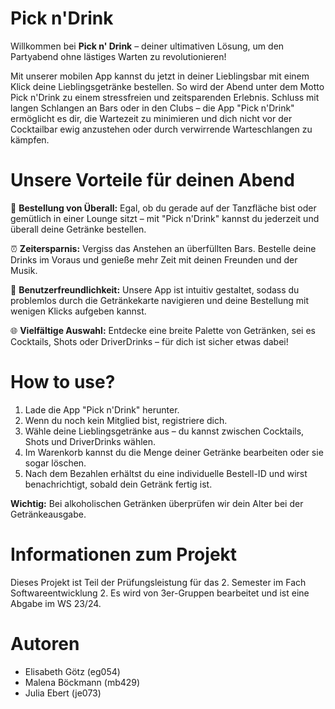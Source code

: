 # Pick n'Drink

Willkommen bei **Pick n' Drink** – deiner ultimativen Lösung, um den Partyabend ohne lästiges Warten zu revolutionieren!

Mit unserer mobilen App kannst du jetzt in deiner Lieblingsbar mit einem Klick deine Lieblingsgetränke bestellen. So wird der Abend unter dem Motto Pick n'Drink zu einem stressfreien und zeitsparenden Erlebnis. Schluss mit langen Schlangen an Bars oder in den Clubs – die App "Pick n'Drink" ermöglicht es dir, die Wartezeit zu minimieren und dich nicht vor der Cocktailbar ewig anzustehen oder durch verwirrende Warteschlangen zu kämpfen.

# Unsere Vorteile für deinen Abend
🍹 **Bestellung von Überall:** Egal, ob du gerade auf der Tanzfläche bist oder gemütlich in einer Lounge sitzt – mit "Pick n'Drink" kannst du jederzeit und überall deine Getränke bestellen.

⏰ **Zeitersparnis:** Vergiss das Anstehen an überfüllten Bars. Bestelle deine Drinks im Voraus und genieße mehr Zeit mit deinen Freunden und der Musik.

📱 **Benutzerfreundlichkeit:** Unsere App ist intuitiv gestaltet, sodass du problemlos durch die Getränkekarte navigieren und deine Bestellung mit wenigen Klicks aufgeben kannst.

🌐 **Vielfältige Auswahl:** Entdecke eine breite Palette von Getränken, sei es Cocktails, Shots oder DriverDrinks – für dich ist sicher etwas dabei!

# How to use?
 1. Lade die App "Pick n'Drink" herunter.
 2. Wenn du noch kein Mitglied bist, registriere dich.
 3. Wähle deine Lieblingsgetränke aus – du kannst zwischen Cocktails, Shots und DriverDrinks wählen.
 4. Im Warenkorb kannst du die Menge deiner Getränke bearbeiten oder sie sogar löschen.
 5. Nach dem Bezahlen erhältst du eine individuelle Bestell-ID und wirst benachrichtigt, sobald dein Getränk fertig ist.

**Wichtig:** Bei alkoholischen Getränken überprüfen wir dein Alter bei der Getränkeausgabe.

# Informationen zum Projekt
Dieses Projekt ist Teil der Prüfungsleistung für das 2. Semester im Fach Softwareentwicklung 2. Es wird von 3er-Gruppen bearbeitet und ist eine Abgabe im WS 23/24.

# Autoren
- Elisabeth Götz (eg054)
- Malena Böckmann (mb429)
- Julia Ebert (je073)

